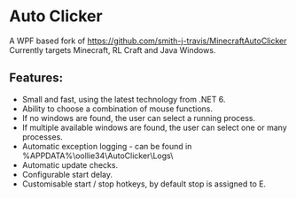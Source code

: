 # Auto Clicker

A WPF based fork of https://github.com/smith-j-travis/MinecraftAutoClicker
Currently targets Minecraft, RL Craft and Java Windows.

## Features:

* Small and fast, using the latest technology from .NET 6.
* Ability to choose a combination of mouse functions.
* If no windows are found, the user can select a running process.
* If multiple available windows are found, the user can select one or many processes.
* Automatic exception logging - can be found in %APPDATA%\oollie34\AutoClicker\Logs\
* Automatic update checks.
* Configurable start delay.
* Customisable start / stop hotkeys, by default stop is assigned to E.
